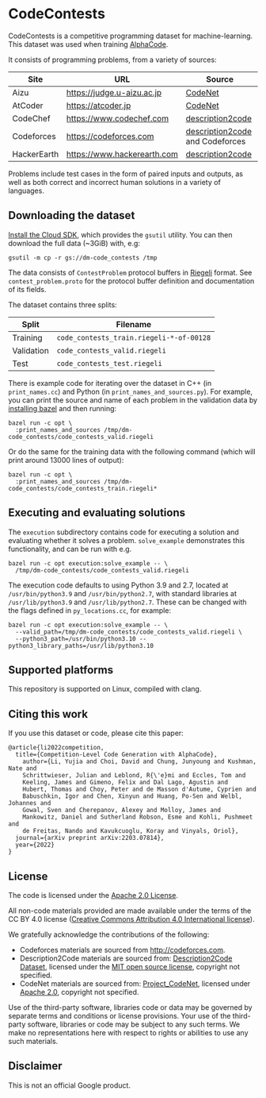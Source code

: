 # CodeContests

CodeContests is a competitive programming dataset for machine-learning. This
dataset was used when training
[AlphaCode](https://deepmind.com/blog/article/Competitive-programming-with-AlphaCode).

It consists of programming problems, from a variety of sources:

Site        | URL                         | Source
----------- | --------------------------- | ------
Aizu        | https://judge.u-aizu.ac.jp  | [CodeNet](https://github.com/IBM/Project_CodeNet)
AtCoder     | https://atcoder.jp          | [CodeNet](https://github.com/IBM/Project_CodeNet)
CodeChef    | https://www.codechef.com    | [description2code](https://github.com/ethancaballero/description2code)
Codeforces  | https://codeforces.com      | [description2code](https://github.com/ethancaballero/description2code) and Codeforces
HackerEarth | https://www.hackerearth.com | [description2code](https://github.com/ethancaballero/description2code)

Problems include test cases in the form of paired inputs and outputs, as well as
both correct and incorrect human solutions in a variety of languages.

## Downloading the dataset

[Install the Cloud SDK](https://cloud.google.com/sdk/docs/quickstart), which
provides the `gsutil` utility. You can then download the full data (~3GiB) with,
e.g:

```
gsutil -m cp -r gs://dm-code_contests /tmp
```

The data consists of `ContestProblem` protocol buffers in
[Riegeli](https://github.com/google/riegeli) format. See `contest_problem.proto`
for the protocol buffer definition and documentation of its fields.

The dataset contains three splits:

Split      | Filename
---------- | ----------------------------------------
Training   | `code_contests_train.riegeli-*-of-00128`
Validation | `code_contests_valid.riegeli`
Test       | `code_contests_test.riegeli`

There is example code for iterating over the dataset in C++ (in
`print_names.cc`) and Python (in `print_names_and_sources.py`). For example, you
can print the source and name of each problem in the validation data by
[installing bazel](https://docs.bazel.build/versions/main/install.html) and then
running:

```
bazel run -c opt \
  :print_names_and_sources /tmp/dm-code_contests/code_contests_valid.riegeli
```

Or do the same for the training data with the following command (which will
print around 13000 lines of output):

```
bazel run -c opt \
  :print_names_and_sources /tmp/dm-code_contests/code_contests_train.riegeli*
```

## Executing and evaluating solutions

The `execution` subdirectory contains code for executing a solution and
evaluating whether it solves a problem. `solve_example` demonstrates this
functionality, and can be run with e.g.

```
bazel run -c opt execution:solve_example -- \
  /tmp/dm-code_contests/code_contests_valid.riegeli
```

The execution code defaults to using Python 3.9 and 2.7, located at
`/usr/bin/python3.9` and `/usr/bin/python2.7`, with standard libraries at
`/usr/lib/python3.9` and `/usr/lib/python2.7`. These can be changed with the
flags defined in `py_locations.cc`, for example:

```
bazel run -c opt execution:solve_example -- \
  --valid_path=/tmp/dm-code_contests/code_contests_valid.riegeli \
  --python3_path=/usr/bin/python3.10 --python3_library_paths=/usr/lib/python3.10
```

## Supported platforms

This repository is supported on Linux, compiled with clang.

## Citing this work

If you use this dataset or code, please cite this paper:

```
@article{li2022competition,
  title={Competition-Level Code Generation with AlphaCode},
    author={Li, Yujia and Choi, David and Chung, Junyoung and Kushman, Nate and
    Schrittwieser, Julian and Leblond, R{\'e}mi and Eccles, Tom and
    Keeling, James and Gimeno, Felix and Dal Lago, Agustin and
    Hubert, Thomas and Choy, Peter and de Masson d'Autume, Cyprien and
    Babuschkin, Igor and Chen, Xinyun and Huang, Po-Sen and Welbl, Johannes and
    Gowal, Sven and Cherepanov, Alexey and Molloy, James and
    Mankowitz, Daniel and Sutherland Robson, Esme and Kohli, Pushmeet and
    de Freitas, Nando and Kavukcuoglu, Koray and Vinyals, Oriol},
  journal={arXiv preprint arXiv:2203.07814},
  year={2022}
}
```

## License

The code is licensed under the
[Apache 2.0 License](https://www.apache.org/licenses/LICENSE-2.0).

All non-code materials provided are made available under the terms of the CC BY
4.0 license
([Creative Commons Attribution 4.0 International license](https://creativecommons.org/licenses/by/4.0/legalcode)).

We gratefully acknowledge the contributions of the following:

*   Codeforces materials are sourced from http://codeforces.com.
*   Description2Code materials are sourced from:
    [Description2Code Dataset](https://github.com/ethancaballero/description2code),
    licensed under the
    [MIT open source license](https://opensource.org/licenses/MIT), copyright
    not specified.
*   CodeNet materials are sourced from:
    [Project_CodeNet](https://github.com/IBM/Project_CodeNet), licensed under
    [Apache 2.0](https://www.apache.org/licenses/LICENSE-2.0), copyright not
    specified.

Use of the third-party software, libraries code or data may be governed by
separate terms and conditions or license provisions. Your use of the third-party
software, libraries or code may be subject to any such terms. We make no
representations here with respect to rights or abilities to use any such
materials.

## Disclaimer

This is not an official Google product.
